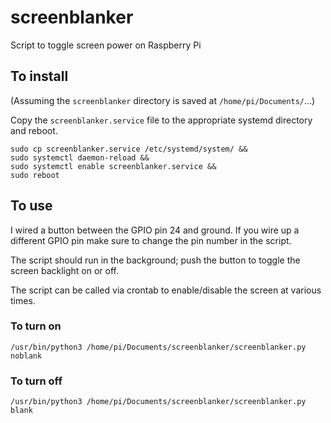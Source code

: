 # screenblanker
Script to toggle screen power on Raspberry Pi

## To install
(Assuming the `screenblanker` directory is saved at `/home/pi/Documents/`...)

Copy the `screenblanker.service` file to the appropriate systemd directory and reboot.

```
sudo cp screenblanker.service /etc/systemd/system/ &&
sudo systemctl daemon-reload &&
sudo systemctl enable screenblanker.service &&
sudo reboot
```

## To use
I wired a button between the GPIO pin 24 and ground. If you wire up a different GPIO pin make sure to change the pin number in the script.

The script should run in the background; push the button to toggle the screen backlight on or off.

The script can be called via crontab to enable/disable the screen at various times.

### To turn on
```
/usr/bin/python3 /home/pi/Documents/screenblanker/screenblanker.py noblank
```

### To turn off
```
/usr/bin/python3 /home/pi/Documents/screenblanker/screenblanker.py blank
```
